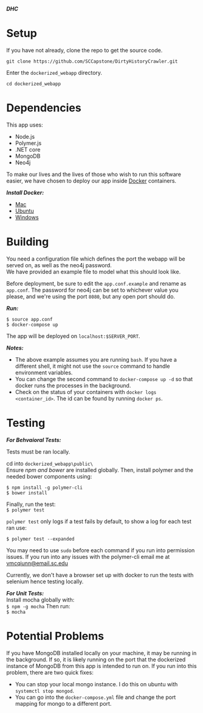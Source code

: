 ***DHC***

<h1> Setup </h1>

If you have not already, clone the repo to get the source code. 
```
git clone https://github.com/SCCapstone/DirtyHistoryCrawler.git
```
  
Enter the `dockerized_webapp` directory.
```
cd dockerized_webapp
```  

<h1> Dependencies </h1>

This app uses:

  + Node.js
  + Polymer.js
  + .NET core
  + MongoDB
  + Neo4j

To make our lives and the lives of those who wish to run this software easier, we have chosen to deploy our app inside [Docker](https://docs.docker.com/) containers.

***Install Docker:***

  + [Mac](https://docs.docker.com/docker-for-mac/install/)
  + [Ubuntu](https://docs.docker.com/engine/installation/linux/docker-ce/ubuntu/)
  + [Windows](https://docs.docker.com/docker-for-windows/install/)

<h1> Building </h1>

You need a configuration file which defines the port the webapp will be served on, as well as the neo4j password.  
We have provided an example file to model what this should look like.

Before deployment, be sure to edit the `app.conf.example` and rename as `app.conf`. The password for neo4j can be set to whichever value you please, and we're using the port `8080`, but any open port should do.

***Run:***

```
$ source app.conf
$ docker-compose up
```

The app will be deployed on `localhost:$SERVER_PORT`.

***Notes:***

  + The above example assumes you are running `bash`. If you have a different shell, it might not use the `source` command to handle environment variables.
  + You can change the second command to `docker-compose up -d` so that docker runs the processes in the background.
  + Check on the status of your containers with `docker logs <container_id>`. The id can be found by running `docker ps`.

<h1>Testing</h1>

***For Behvaioral Tests:***

  Tests must be ran locally.  
  
  cd into ```dockerized_webapp\public\```  
  Ensure _npm and bower_ are installed globally. Then, install polymer and the needed bower components using:  
  ```
  $ npm install -g polymer-cli
  $ bower install
  ```
  
  Finally, run the test:  
  `$ polymer test`  
  
  `polymer test` only logs if a test fails by default, to show a log for each test ran use: 
  
  `$ polymer test --expanded`
  
  You may need to use `sudo` before each command if you run into permission issues.
  If you run into any issues with the polymer-cli email me at vmcqiunn@email.sc.edu
  
  Currently, we don't have a browser set up with docker to run the tests with selenium hence testing locally.
  
  ***For Unit Tests:***  
  Install mocha globally with:  
  `$ npm -g mocha` 
  Then run:   
  `$ mocha`

<h1>Potential Problems</h1>

If you have MongoDB installed locally on your machine, it may be running in the background. If so, it is likely running on the port that the dockerized instance of MongoDB from this app is intended to run on. If you run into this problem, there are two quick fixes:

  + You can stop your local mongo instance. I do this on ubuntu with `systemctl stop mongod`.
  + You can go into the `docker-compose.yml` file and change the port mapping for mongo to a different port.

